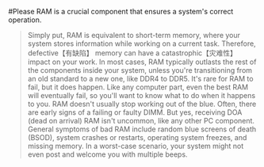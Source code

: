 #Please RAM is a crucial component that ensures a system's correct operation. 
>Simply put, RAM is equivalent to short-term memory, where your system stores information while working on a current task. Therefore, defective【有缺陷】 memory can have a catastrophic【灾难性】 impact on your work. In most cases, RAM typically outlasts the rest of the components inside your system, unless you're transitioning from an old standard to a new one, like DDR4 to DDR5. It's rare for RAM to fail, but it does happen. Like any computer part, even the best RAM will eventually fail, so you'll want to know what to do when it happens to you.
>RAM doesn't usually stop working out of the blue. Often, there are early signs of a failing or faulty DIMM. But yes, receiving DOA (dead on arrival) RAM isn't uncommon, like any other PC component. General symptoms of bad RAM include random blue screens of death (BSOD), system crashes or restarts, operating system freezes, and missing memory. In a worst-case scenario, your system might not even post and welcome you with multiple beeps.
